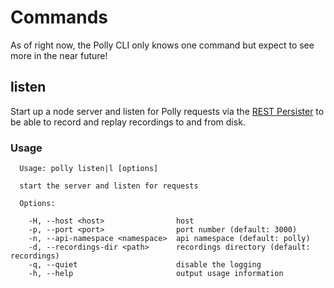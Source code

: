 # Commands

As of right now, the Polly CLI only knows one command but expect to see more
in the near future!

## listen

Start up a node server and listen for Polly requests via the
[REST Persister](persisters/rest) to be able to record and replay recordings
to and from disk.

### Usage

```text
  Usage: polly listen|l [options]

  start the server and listen for requests

  Options:

    -H, --host <host>                host
    -p, --port <port>                port number (default: 3000)
    -n, --api-namespace <namespace>  api namespace (default: polly)
    -d, --recordings-dir <path>      recordings directory (default: recordings)
    -q, --quiet                      disable the logging
    -h, --help                       output usage information
```
